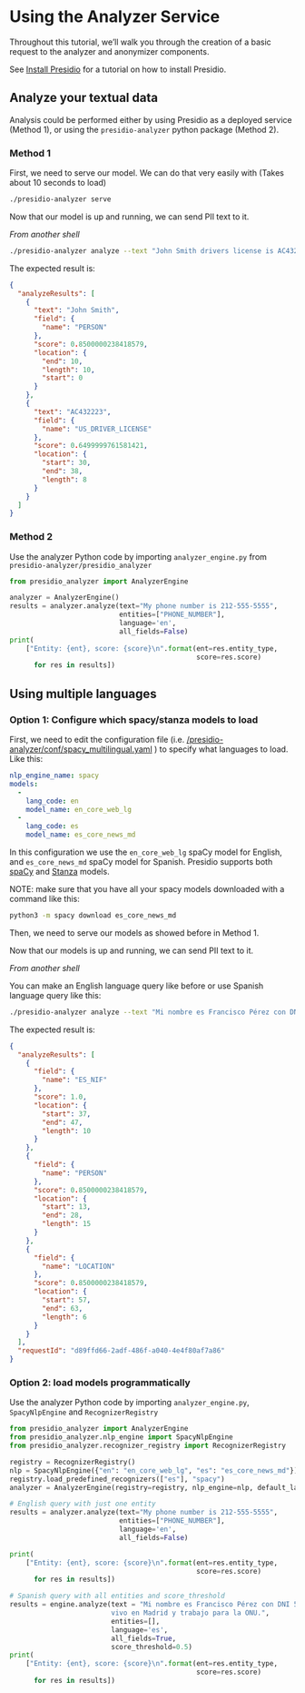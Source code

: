 # Using the Analyzer Service

Throughout this tutorial, we’ll walk you through the creation of a basic request to the analyzer and anonymizer components.

See [Install Presidio](deploy.md) for a tutorial on how to install Presidio.

## Analyze your textual data

Analysis could be performed either by using Presidio as a deployed service (Method 1), or using the `presidio-analyzer` python package (Method 2).

### Method 1

First, we need to serve our model. We can do that very easily with (Takes about 10 seconds to load)

```sh
./presidio-analyzer serve
```

Now that our model is up and running, we can send PII text to it.

_From another shell_

```sh
./presidio-analyzer analyze --text "John Smith drivers license is AC432223" --fields "PERSON" "US_DRIVER_LICENSE"
```

The expected result is:

```json
{
  "analyzeResults": [
    {
      "text": "John Smith",
      "field": {
        "name": "PERSON"
      },
      "score": 0.8500000238418579,
      "location": {
        "end": 10,
        "length": 10,
        "start": 0
      }
    },
    {
      "text": "AC432223",
      "field": {
        "name": "US_DRIVER_LICENSE"
      },
      "score": 0.6499999761581421,
      "location": {
        "start": 30,
        "end": 38,
        "length": 8
      }
    }
  ]
}
```

### Method 2

Use the analyzer Python code by importing `analyzer_engine.py` from `presidio-analyzer/presidio_analyzer`

```python
from presidio_analyzer import AnalyzerEngine

analyzer = AnalyzerEngine()
results = analyzer.analyze(text="My phone number is 212-555-5555",
                           entities=["PHONE_NUMBER"],
                           language='en',
                           all_fields=False)
print(
    ["Entity: {ent}, score: {score}\n".format(ent=res.entity_type,
                                              score=res.score)
      for res in results])
```

## Using multiple languages

### Option 1: Configure which spacy/stanza models to load

First, we need to edit the configuration file (i.e. [/presidio-analyzer/conf/spacy_multilingual.yaml](../presidio-analyzer/presidio/conf/spacy_multilingual.yaml) ) to specify what languages to load. Like this:

```spacy_multilingual.yaml
nlp_engine_name: spacy
models:
  -
    lang_code: en
    model_name: en_core_web_lg
  -
    lang_code: es
    model_name: es_core_news_md
```

In this configuration we use the `en_core_web_lg` spaCy model for English, and `es_core_news_md` spaCy model for Spanish. Presidio supports both [spaCy](https://spacy.io/usage/models) and [Stanza](https://github.com/stanfordnlp/stanza) models.

NOTE: make sure that you have all your spacy models downloaded with a command like this:

```bash
python3 -m spacy download es_core_news_md
```

Then, we need to serve our models as showed before in Method 1.

Now that our models is up and running, we can send PII text to it.

_From another shell_

You can make an English language query like before or use Spanish language query like this:

```sh
./presidio-analyzer analyze --text "Mi nombre es Francisco Pérez con DNI 55555555-K, vivo en Madrid y trabajo para la ONU." --fields "ES_NIF" "LOCATION" "PERSON" --language "es"
````

The expected result is:

```json
{
  "analyzeResults": [
    {
      "field": {
        "name": "ES_NIF"
      },
      "score": 1.0,
      "location": {
        "start": 37,
        "end": 47,
        "length": 10
      }
    },
    {
      "field": {
        "name": "PERSON"
      },
      "score": 0.8500000238418579,
      "location": {
        "start": 13,
        "end": 28,
        "length": 15
      }
    },
    {
      "field": {
        "name": "LOCATION"
      },
      "score": 0.8500000238418579,
      "location": {
        "start": 57,
        "end": 63,
        "length": 6
      }
    }
  ],
  "requestId": "d89ffd66-2adf-486f-a040-4e4f80af7a86"
}
```

### Option 2: load models programmatically

Use the analyzer Python code by importing `analyzer_engine.py`, `SpacyNlpEngine` and `RecognizerRegistry`

```python
from presidio_analyzer import AnalyzerEngine
from presidio_analyzer.nlp_engine import SpacyNlpEngine
from presidio_analyzer.recognizer_registry import RecognizerRegistry

registry = RecognizerRegistry()
nlp = SpacyNlpEngine({"en": "en_core_web_lg", "es": "es_core_news_md"})
registry.load_predefined_recognizers(["es"], "spacy")
analyzer = AnalyzerEngine(registry=registry, nlp_engine=nlp, default_language="es")

# English query with just one entity
results = analyzer.analyze(text="My phone number is 212-555-5555",
                           entities=["PHONE_NUMBER"],
                           language='en',
                           all_fields=False)

print(
    ["Entity: {ent}, score: {score}\n".format(ent=res.entity_type,
                                              score=res.score)
      for res in results])

# Spanish query with all entities and score_threshold
results = engine.analyze(text = "Mi nombre es Francisco Pérez con DNI 55555555-K, \
                         vivo en Madrid y trabajo para la ONU.",
                         entities=[],
                         language='es',
                         all_fields=True,
                         score_threshold=0.5)
print(
    ["Entity: {ent}, score: {score}\n".format(ent=res.entity_type,
                                              score=res.score)
      for res in results])
```
